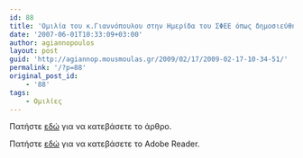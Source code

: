 ```yaml
---
id: 88
title: 'Ομιλία του κ.Γιαννόπουλου στην Ημερίδα του ΣΦΕΕ όπως δημοσιεύθηκε στο περιοδικό του ΣΦΕΕ'
date: '2007-06-01T10:33:09+03:00'
author: agiannopoulos
layout: post
guid: 'http://agiannop.mousmoulas.gr/2009/02/17/2009-02-17-10-34-51/'
permalink: '/?p=88'
original_post_id:
    - '88'
tags:
    - Ομιλίες
---
```


Πατήστε [εδώ](/wp-content/uploads/2009/02/omilia_sfee.pdf) για να κατεβάσετε το άρθρο.

Πατήστε [εδώ](http://get.adobe.com/reader/) για να κατεβάσετε το Adobe Reader.